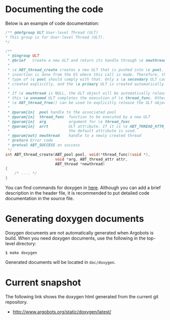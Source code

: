 # Documenting the code
Below is an example of code documentation:
```c
/** @defgroup ULT User-level Thread (ULT) 
* This group is for User-level Thread (ULT). 
*/ 

/** 
 * @ingroup ULT 
 * @brief   Create a new ULT and return its handle through \c newthread. 
 * 
 * \c ABT_thread_create creates a new ULT that is pushed into \c pool. The 
 * insertion is done from the ES where this call is made. Therefore, the access 
 * type of \c pool should comply with that. Only a \a secondary ULT can be 
 * created explicitly, and the \a primary ULT is created automatically. 
 * 
 * If \c newthread is NULL, the ULT object will be automatically released when 
 * this \a unnamed ULT completes the execution of \c thread_func. Otherwise, 
 * \c ABT_thread_free() can be used to explicitly release the ULT object. 
 * 
 * @param[in]  pool handle to the associated pool 
 * @param[in]  thread_func  function to be executed by a new ULT 
 * @param[in]  arg          argument for \c thread_func 
 * @param[in]  arrt         ULT attribute. If it is \c ABT_THREAD_ATTR_NULL, 
 *                          the default attribute is used. 
 * @param[out] newthread    handle to a newly created thread 
 * @return Error code 
 * @retval ABT_SUCCESS on success 
 */ 
int ABT_thread_create(ABT_pool pool, void(*thread_func)(void *), 
                      void *arg, ABT_thread_attr attr, 
                      ABT_thread *newthread) 
{ 
    /* .... */ 
}
```
You can find commands for doxygen in [here](http://www.stack.nl/~dimitri/doxygen/manual/commands.html). Although you can add a brief description in the header file, it is recommended to put detailed code documentation in the source file.

# Generating doxygen documents
Doxygen documents are not automatically generated when Argobots is build. When you need doxygen documents, use the following in the top-level directory:
```
$ make doxygen
```
Generated documents will be located in `doc/doxygen`.

# Current snapshot
The following link shows the doxygen html generated from the current git repository.
* <http://www.argobots.org/static/doxygen/latest/>